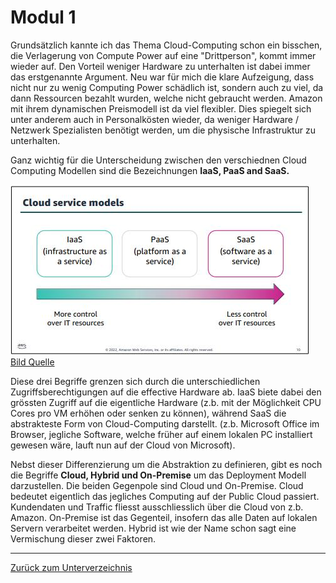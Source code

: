 # Modul 1
Grundsätzlich kannte ich das Thema Cloud-Computing schon ein bisschen, die Verlagerung von Compute Power auf eine "Drittperson", kommt immer wieder auf.
Den Vorteil weniger Hardware zu unterhalten ist dabei immer das erstgenannte Argument. Neu war für mich die klare Aufzeigung, dass nicht nur zu wenig Computing Power schädlich ist, sondern auch zu viel, da dann Ressourcen bezahlt wurden, welche nicht gebraucht werden.
Amazon mit ihrem dynamischen Preismodell ist da viel flexibler. Dies spiegelt sich unter anderem auch in Personalkösten wieder, da weniger Hardware / Netzwerk Spezialisten benötigt werden, um die physische Infrastruktur zu unterhalten.

Ganz wichtig für die Unterscheidung zwischen den verschiednen Cloud Computing Modellen sind die Bezeichnungen **IaaS, PaaS and SaaS.**

![IaaS_to_SaaS](../../Ressourcen/Bilder/cloud_computing_concepts/iaas_to_saas.jpg)
[Bild Quelle](../../Anhang/quellen.md#iaas-to-saas-jpeg-)

Diese drei Begriffe grenzen sich durch die unterschiedlichen Zugriffsberechtigungen auf die effective Hardware ab.
IaaS biete dabei den grössten Zugriff auf die eigentliche Hardware (z.b. mit der Möglichkeit CPU Cores pro VM erhöhen oder senken zu können), während SaaS die abstrakteste Form von Cloud-Computing darstellt. (z.b. Microsoft Office im Browser, jegliche Software, welche früher auf einem lokalen PC installiert gewesen wäre, lauft nun auf der Cloud von Microsoft).

Nebst dieser Differenzierung um die Abstraktion zu definieren, gibt es noch die Begriffe **Cloud, Hybrid und On-Premise** um das Deployment Modell darzustellen.
Die beiden Gegenpole sind Cloud und On-Premise. Cloud bedeutet eigentlich das jegliches Computing auf der Public Cloud passiert. Kundendaten und Traffic fliesst ausschliesslich über die Cloud von z.b. Amazon. On-Premise ist das Gegenteil, insofern das alle Daten auf lokalen Servern verarbeitet werden.
Hybrid ist wie der Name schon sagt eine Vermischung dieser zwei Faktoren.

---

[Zurück zum Unterverzeichnis](../README.md)